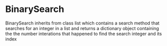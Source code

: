 # BinarySearch
BinarySearch inherits from class list which contains a search method that searches for an integer in a list and returns a dictionary object containing the the number interations that happened to find the search integer and its index
